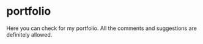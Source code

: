 # portfolio

Here you can check for my portfolio. All the comments and suggestions are definitely allowed.
